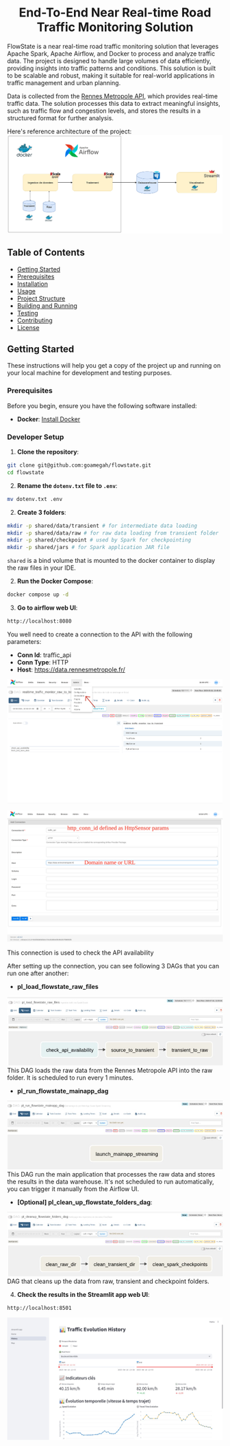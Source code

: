 <h1 align="center">End-To-End Near Real-time Road Traffic Monitoring Solution</h1>

FlowState is a near real-time road traffic monitoring solution that leverages Apache Spark, Apache Airflow, and Docker to process and analyze traffic data. The project is designed to handle large volumes of data efficiently, providing insights into traffic patterns and conditions.
This solution is built to be scalable and robust, making it suitable for real-world applications in traffic management and urban planning.

Data is collected from the [Rennes Metropole API](https://data.rennesmetropole.fr/explore/dataset/etat-du-trafic-en-temps-reel/information/), which provides real-time traffic data. The solution processes this data to extract meaningful insights, such as traffic flow and congestion levels, and stores the results in a structured format for further analysis.

Here's reference architecture of the project:
![Reference Architecture](./assets/arch.png)

## Table of Contents

- [Getting Started](#getting-started)
- [Prerequisites](#prerequisites)
- [Installation](#installation)
- [Usage](#usage)
- [Project Structure](#project-structure)
- [Building and Running](#building-and-running)
- [Testing](#testing)
- [Contributing](#contributing)
- [License](#license)

## Getting Started

These instructions will help you get a copy of the project up and running on your local machine for development and testing purposes.

### Prerequisites
Before you begin, ensure you have the following software installed:

- **Docker**: [Install Docker](https://docs.docker.com/engine/install/)

### Developer Setup

1. **Clone the repository**:
```bash
git clone git@github.com:goamegah/flowstate.git
cd flowstate
```

2. **Rename the `dotenv.txt` file to `.env`**:
```bash
mv dotenv.txt .env
```

2. **Create 3 folders**:
```bash
mkdir -p shared/data/transient # for intermediate data loading
mkdir -p shared/data/raw # for raw data loading from transient folder
mkdir -p shared/checkpoint # used by Spark for checkpointing
mkdir -p shared/jars # for Spark application JAR file
```

`shared` is a bind volume that is mounted to the docker container to display the raw files in your IDE.

2. **Run the Docker Compose**:
```bash
docker compose up -d
```

3. **Go to airflow web UI**:
```bash
http://localhost:8080
```

You well need to create a connection to the API with the following parameters:
- **Conn Id**: traffic_api
- **Conn Type**: HTTP
- **Host**: https://data.rennesmetropole.fr/

![alt text](assets/airflow_admin_connections.png)

![alt text](assets/airflow_admin_connections_api.png)

This connection is used to check the API availability

After setting up the connection, you can see following 3 DAGs that you can run one after another:
- **pl_load_flowstate_raw_files**

![alt text](assets/pl_load_raw_file.jpeg)
This DAG loads the raw data from the Rennes Metropole API into the raw folder. It is scheduled to run every 1 minutes.

- **pl_run_flowstate_mainapp_dag**

![alt text](assets/pl_run_main_app.jpeg)
This DAG run the main application that processes the raw data and stores the results in the data warehouse. It's not scheduled to run automatically, you can trigger it manually from the Airflow UI.

- **[Optional] pl_clean_up_flowstate_folders_dag**: 

![clean up pipeline](assets/pl_clean_up.jpeg)
DAG that cleans up the data from raw, transient and checkpoint folders.

4. **Check the results in the Streamlit app web UI**:
```bash
http://localhost:8501
```

![alt text](assets/flowtrack_history.jpeg)